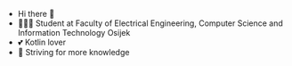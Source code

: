 - Hi there 👋
- 👩🏻‍🎓 Student at Faculty of Electrical Engineering, Computer Science and Information Technology Osijek
- 💕 Kotlin lover
- 🌱 Striving for more knowledge
<!--

**Klara-Iva/Klara-Iva** is a ✨ _special_ ✨ repository because its `README.md` (this file) appears on your GitHub profile.

Here are some ideas to get you started:

- 🔭 I’m currently working on ...
- 🌱 I’m currently learning ...
- 👯 I’m looking to collaborate on ...
- 🤔 I’m looking for help with ...
- 💬 Ask me about ...
- 📫 How to reach me: ...
- 😄 Pronouns: ...
- ⚡ Fun fact: ...
-->
